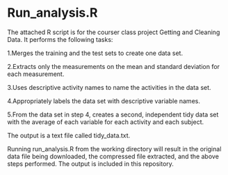 # Run_analysis.R
The attached R script is for the courser class project Getting and Cleaning Data.
It performs the following tasks:

1.Merges the training and the test sets to create one data set.

2.Extracts only the measurements on the mean and standard deviation for each measurement. 

3.Uses descriptive activity names to name the activities in the data set.

4.Appropriately labels the data set with descriptive variable names. 

5.From the data set in step 4, creates a second, independent tidy data set with the average of each variable for each activity 
and each subject.

The output is a text file called tidy_data.txt.

Running run_analysis.R from the working directory will result in the original data file being downloaded, the compressed file extracted, and the above steps performed.  The output is included in this repository.
